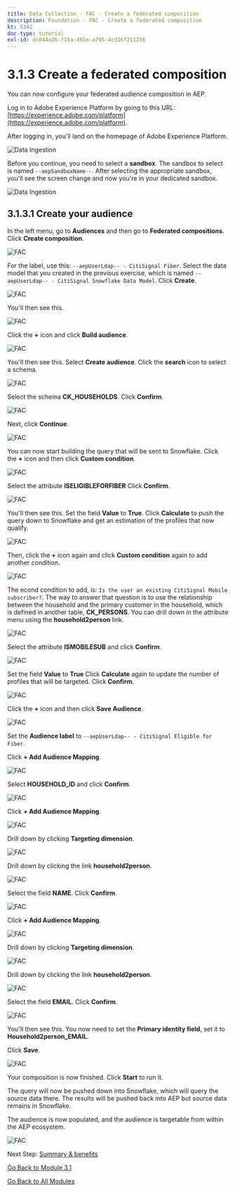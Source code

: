 ```yaml
---
title: Data Collection - FAC - Create a federated composition
description: Foundation - FAC - Create a federated composition
kt: 5342
doc-type: tutorial
exl-id: dc044a26-f16a-491e-a795-4cd16f211256
---
```

# 3.1.3 Create a federated composition

You can now configure your federated audience composition in AEP.

Log in to Adobe Experience Platform by going to this URL: [https://experience.adobe.com/platform](https://experience.adobe.com/platform).

After logging in, you'll land on the homepage of Adobe Experience Platform.

![Data Ingestion](./images/home.png)

Before you continue, you need to select a **sandbox**. The sandbox to select is named ``--aepSandboxName--``. After selecting the appropriate sandbox, you'll see the screen change and now you're in your dedicated sandbox.

![Data Ingestion](./images/sb1.png)

## 3.1.3.1 Create your audience

In the left menu, go to **Audiences** and then go to **Federated compositions**. Click **Create composition**.

![FAC](./images/fedcomp1.png)

For the label, use this: `--aepUserLdap-- - CitiSignal Fiber`. Select the data model that you created in the previous exercise, which is named `--aepUserLdap-- - CitiSignal Snowflake Data Model`. Click **Create**.

![FAC](./images/fedcomp2.png)

You'll then see this.

![FAC](./images/fedcomp3.png)

Click the **+** icon and click **Build audience**.

![FAC](./images/fedcomp4.png)

You'll then see this. Select **Create audience**. Click the **search** icon to select a schema.

![FAC](./images/fedcomp5.png)

Select the schema **CK_HOUSEHOLDS**. Click **Confirm**.

![FAC](./images/fedcomp6.png)

Next, click **Continue**.

![FAC](./images/fedcomp7.png)

You can now start building the query that will be sent to Snowflake. Click the **+** icon and then click **Custom condition**.

![FAC](./images/fedcomp8.png)

Select the attribute **ISELIGIBLEFORFIBER** Click **Confirm**. 

![FAC](./images/fedcomp9.png)

You'll then see this. Set the field **Value** to **True**. Click **Calculate** to push the query down to Snowflake and get an estimation of the profiles that now qualify.

![FAC](./images/fedcomp10.png)

Then, click the **+** icon again and click **Custom condition** again to add another condition.

![FAC](./images/fedcomp11.png)

The econd condition to add, is: `Is the user an existing CitiSignal Mobile subscriber?`. The way to answer that question is to use the relationship between the household and the primary customer in the household, which is defined in another table, **CK_PERSONS**. You can drill down in the attribute menu using the **household2person** link.

![FAC](./images/fedcomp12.png)

Select the attribute **ISMOBILESUB** and click **Confirm**.

![FAC](./images/fedcomp13.png)

Set the field **Value** to **True** Click **Calculate** again to update the number of profiles that will be targeted. Click **Confirm**.

![FAC](./images/fedcomp14.png)

Click the **+** icon and then click **Save Audience**.

![FAC](./images/fedcomp15.png)

Set the **Audience label** to `--aepUserLdap-- - CitiSignal Eligible for Fiber`.

Click **+ Add Audience Mapping**.

![FAC](./images/fedcomp16.png)

Select **HOUSEHOLD_ID** and click **Confirm**.

![FAC](./images/fedcomp17.png)

Click **+ Add Audience Mapping**.

![FAC](./images/fedcomp18.png)

Drill down by clicking **Targeting dimension**.

![FAC](./images/fedcomp18a.png)

Drill down by clicking the link **household2person**. 

![FAC](./images/fedcomp18b.png)

Select the field **NAME**. Click **Confirm**.

![FAC](./images/fedcomp18c.png)

Click **+ Add Audience Mapping**.

![FAC](./images/fedcomp20.png)

Drill down by clicking **Targeting dimension**.

![FAC](./images/fedcomp20a.png)

Drill down by clicking the link **household2person**. 

![FAC](./images/fedcomp20b.png)

Select the field **EMAIL**. Click **Confirm**.

![FAC](./images/fedcomp20c.png)

You'll then see this. You now need to set the **Primary identity field**, set it to **Household2person_EMAIL**.

Click **Save**.

![FAC](./images/fedcomp21.png)

Your composition is now finished. Click **Start** to run it.

The query will now be pushed down into Snowflake, which will query the source data there. The results will be pushed back into AEP but source data remains in Snowflake. 

The audience is now populated, and the audience is targetable from within the AEP ecosystem.

![FAC](./images/fedcomp22.png)

Next Step: [Summary & benefits](./summary.md)

[Go Back to Module 3.1](./fac.md)

[Go Back to All Modules](../../../overview.md)
